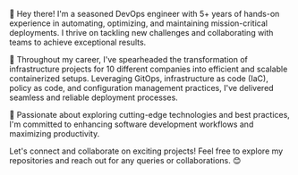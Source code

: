 👋 Hey there! I'm a seasoned DevOps engineer with 5+ years of hands-on experience in automating, optimizing, and maintaining mission-critical deployments. I thrive on tackling new challenges and collaborating with teams to achieve exceptional results.

🚀 Throughout my career, I've spearheaded the transformation of infrastructure projects for 10 different companies into efficient and scalable containerized setups. Leveraging GitOps, infrastructure as code (IaC), policy as code, and configuration management practices, I've delivered seamless and reliable deployment processes.

🔧 Passionate about exploring cutting-edge technologies and best practices, I'm committed to enhancing software development workflows and maximizing productivity.

Let's connect and collaborate on exciting projects! Feel free to explore my repositories and reach out for any queries or collaborations. 😊
